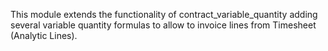 This module extends the functionality of contract_variable_quantity
adding several variable quantity formulas to allow to invoice lines from
Timesheet (Analytic Lines).
